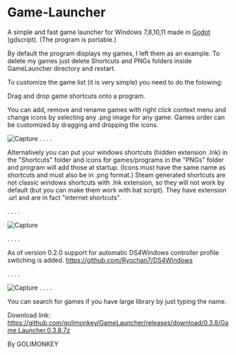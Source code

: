 # Game-Launcher
A simple and fast game launcher for Windows 7,8,10,11 made in [Godot](https://godotengine.org/) (gdscript). (The program is portable.)

By default the program displays my games, I left them as an example.
To delete my games just delete Shortcuts and PNGs folders inside GameLauncher directory and restart.

To customize the game list (it is very simple) you need to do the folowing:

Drag and drop game shortcuts onto a program.

You can add, remove and rename games with right click context menu and change icons by selecting any .png image for any game.
Games order can be customized by dragging and dropping the icons.

![Capture](https://user-images.githubusercontent.com/71722655/161393525-a299032e-5312-4a60-a9dd-a0f7bd8c47ad.PNG)
.
.
.
.


Alternatively you can put your windows shortcuts (hidden extension .lnk) in the "Shortcuts" folder and icons for games/programs 
in the "PNGs" folder and program will add those at startup.
(Icons must have the same name as shortcuts and must also be in .png format.)
Steam generated shortcuts are not classic windows shortcuts with .lnk extension, so they will not work by default (but you can make them work with bat script).
They have extension .url and are in fact "internet shortcuts".

.
.
.
.




![Capture](https://user-images.githubusercontent.com/71722655/167211673-c0dfef15-8d7a-480f-94bc-3f81d2079eae.PNG)

.
.
.
.


As of version 0.2.0 support for automatic DS4Windows controller profile switching is added. https://github.com/Ryochan7/DS4Windows

.
.
.
.

![Capture](https://user-images.githubusercontent.com/71722655/214427724-5451c8fd-a27b-4d0d-918e-eab238b1d9ec.PNG)
.
.
.
.

You can search for games if you have large library by just typing the name.


Download link: https://github.com/golimonkey/GameLauncher/releases/download/0.3.8/Game.Launcher.0.3.8.7z

By GOLIMONKEY

